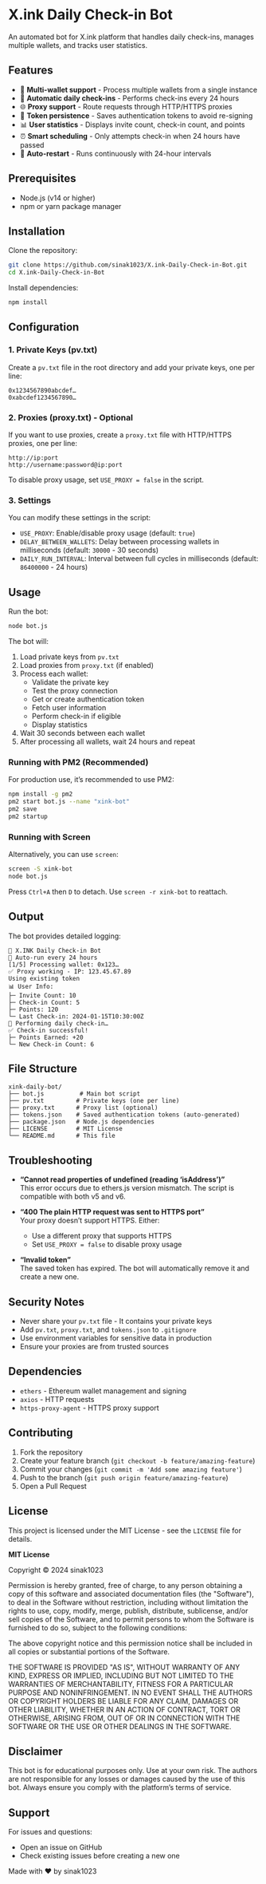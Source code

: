 # X.ink Daily Check-in Bot
An automated bot for X.ink platform that handles daily check-ins, manages multiple wallets, and tracks user statistics.

## Features
- 🔐 **Multi-wallet support** - Process multiple wallets from a single instance
- 🔄 **Automatic daily check-ins** - Performs check-ins every 24 hours
- 🌐 **Proxy support** - Route requests through HTTP/HTTPS proxies
- 💾 **Token persistence** - Saves authentication tokens to avoid re-signing
- 📊 **User statistics** - Displays invite count, check-in count, and points
- ⏰ **Smart scheduling** - Only attempts check-in when 24 hours have passed
- 🚀 **Auto-restart** - Runs continuously with 24-hour intervals

## Prerequisites
- Node.js (v14 or higher)
- npm or yarn package manager

## Installation
Clone the repository:
```bash
git clone https://github.com/sinak1023/X.ink-Daily-Check-in-Bot.git
cd X.ink-Daily-Check-in-Bot
```

Install dependencies:
```bash
npm install
```

## Configuration
### 1. Private Keys (pv.txt)
Create a `pv.txt` file in the root directory and add your private keys, one per line:
```
0x1234567890abcdef…
0xabcdef1234567890…
```

### 2. Proxies (proxy.txt) - Optional
If you want to use proxies, create a `proxy.txt` file with HTTP/HTTPS proxies, one per line:
```
http://ip:port
http://username:password@ip:port
```
To disable proxy usage, set `USE_PROXY = false` in the script.

### 3. Settings
You can modify these settings in the script:
- `USE_PROXY`: Enable/disable proxy usage (default: `true`)
- `DELAY_BETWEEN_WALLETS`: Delay between processing wallets in milliseconds (default: `30000` - 30 seconds)
- `DAILY_RUN_INTERVAL`: Interval between full cycles in milliseconds (default: `86400000` - 24 hours)

## Usage
Run the bot:
```bash
node bot.js
```

The bot will:
1. Load private keys from `pv.txt`
2. Load proxies from `proxy.txt` (if enabled)
3. Process each wallet:
   - Validate the private key
   - Test the proxy connection
   - Get or create authentication token
   - Fetch user information
   - Perform check-in if eligible
   - Display statistics
4. Wait 30 seconds between each wallet
5. After processing all wallets, wait 24 hours and repeat

### Running with PM2 (Recommended)
For production use, it’s recommended to use PM2:
```bash
npm install -g pm2
pm2 start bot.js --name "xink-bot"
pm2 save
pm2 startup
```

### Running with Screen
Alternatively, you can use `screen`:
```bash
screen -S xink-bot
node bot.js
```
Press `Ctrl+A` then `D` to detach. Use `screen -r xink-bot` to reattach.

## Output
The bot provides detailed logging:
```
🤖 X.INK Daily Check-in Bot
📅 Auto-run every 24 hours
[1/5] Processing wallet: 0x123…
✅ Proxy working - IP: 123.45.67.89
Using existing token
📊 User Info:
├─ Invite Count: 10
├─ Check-in Count: 5
├─ Points: 120
└─ Last Check-in: 2024-01-15T10:30:00Z
🎯 Performing daily check-in…
✅ Check-in successful!
├─ Points Earned: +20
└─ New Check-in Count: 6
```

## File Structure
```
xink-daily-bot/
├── bot.js          # Main bot script
├── pv.txt         # Private keys (one per line)
├── proxy.txt      # Proxy list (optional)
├── tokens.json    # Saved authentication tokens (auto-generated)
├── package.json   # Node.js dependencies
├── LICENSE        # MIT License
└── README.md      # This file
```

## Troubleshooting
- **“Cannot read properties of undefined (reading ‘isAddress’)”**  
  This error occurs due to ethers.js version mismatch. The script is compatible with both v5 and v6.

- **“400 The plain HTTP request was sent to HTTPS port”**  
  Your proxy doesn’t support HTTPS. Either:
  - Use a different proxy that supports HTTPS
  - Set `USE_PROXY = false` to disable proxy usage

- **“Invalid token”**  
  The saved token has expired. The bot will automatically remove it and create a new one.

## Security Notes
- Never share your `pv.txt` file - It contains your private keys
- Add `pv.txt`, `proxy.txt`, and `tokens.json` to `.gitignore`
- Use environment variables for sensitive data in production
- Ensure your proxies are from trusted sources

## Dependencies
- `ethers` - Ethereum wallet management and signing
- `axios` - HTTP requests
- `https-proxy-agent` - HTTPS proxy support

## Contributing
1. Fork the repository
2. Create your feature branch (`git checkout -b feature/amazing-feature`)
3. Commit your changes (`git commit -m 'Add some amazing feature'`)
4. Push to the branch (`git push origin feature/amazing-feature`)
5. Open a Pull Request

## License
This project is licensed under the MIT License - see the `LICENSE` file for details.

**MIT License**

Copyright © 2024 sinak1023

Permission is hereby granted, free of charge, to any person obtaining a copy
of this software and associated documentation files (the "Software"), to deal
in the Software without restriction, including without limitation the rights
to use, copy, modify, merge, publish, distribute, sublicense, and/or sell
copies of the Software, and to permit persons to whom the Software is
furnished to do so, subject to the following conditions:

The above copyright notice and this permission notice shall be included in all
copies or substantial portions of the Software.

THE SOFTWARE IS PROVIDED "AS IS", WITHOUT WARRANTY OF ANY KIND, EXPRESS OR
IMPLIED, INCLUDING BUT NOT LIMITED TO THE WARRANTIES OF MERCHANTABILITY,
FITNESS FOR A PARTICULAR PURPOSE AND NONINFRINGEMENT. IN NO EVENT SHALL THE
AUTHORS OR COPYRIGHT HOLDERS BE LIABLE FOR ANY CLAIM, DAMAGES OR OTHER
LIABILITY, WHETHER IN AN ACTION OF CONTRACT, TORT OR OTHERWISE, ARISING FROM,
OUT OF OR IN CONNECTION WITH THE SOFTWARE OR THE USE OR OTHER DEALINGS IN THE
SOFTWARE.

## Disclaimer
This bot is for educational purposes only. Use at your own risk. The authors are not responsible for any losses or damages caused by the use of this bot. Always ensure you comply with the platform’s terms of service.

## Support
For issues and questions:
- Open an issue on GitHub
- Check existing issues before creating a new one

Made with ❤️ by sinak1023
